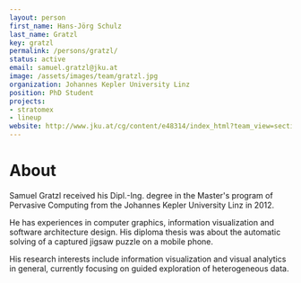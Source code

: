 ```yaml
---
layout: person
first_name: Hans-Jörg Schulz
last_name: Gratzl
key: gratzl
permalink: /persons/gratzl/
status: active
email: samuel.gratzl@jku.at
image: /assets/images/team/gratzl.jpg
organization: Johannes Kepler University Linz
position: PhD Student
projects: 
- stratomex
- lineup
website: http://www.jku.at/cg/content/e48314/index_html?team_view=section&emp=e48314/employee_groups_wiss59683/employees173094
---
```


# About

Samuel Gratzl received his Dipl.-Ing. degree in the Master's program of Pervasive Computing from the Johannes Kepler University Linz in 2012.

He has experiences in computer graphics, information visualization and software architecture design. His diploma thesis was about the automatic solving of a captured jigsaw puzzle on a mobile phone.

His research interests include information visualization and visual analytics in general, currently focusing on guided exploration of heterogeneous data.